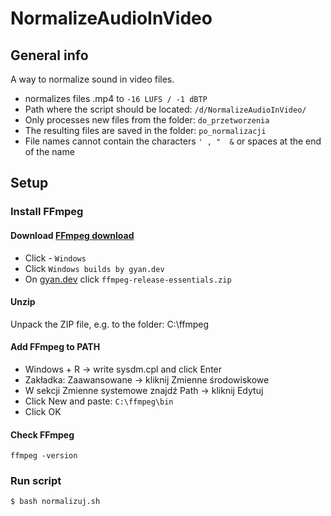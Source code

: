 # NormalizeAudioInVideo

## General info
A way to normalize sound in video files.

* normalizes files .mp4 to `-16 LUFS / -1 dBTP`
* Path where the script should be located: `/d/NormalizeAudioInVideo/`
* Only processes new files from the folder: `do_przetworzenia`
* The resulting files are saved in the folder: `po_normalizacji`
* File names cannot contain the characters `' , "  &` or spaces at the end of the name

## Setup
### Install FFmpeg
#### Download [FFmpeg download](https://ffmpeg.org/download.html)
* Click - `Windows`
* Click `Windows builds by gyan.dev`
* On [gyan.dev](gyan.dev) click `ffmpeg-release-essentials.zip`
#### Unzip
Unpack the ZIP file, e.g. to the folder: C:\ffmpeg
#### Add FFmpeg to PATH
* Windows + R → write sysdm.cpl and click Enter
* Zakładka: Zaawansowane → kliknij Zmienne środowiskowe
* W sekcji Zmienne systemowe znajdź Path → kliknij Edytuj
* Click New and paste: `C:\ffmpeg\bin`
* Click OK
#### Check FFmpeg
```
ffmpeg -version
```

### Run script
```
$ bash normalizuj.sh
```